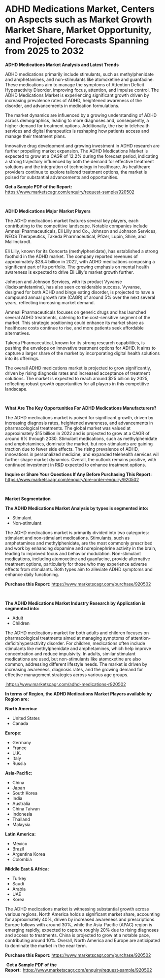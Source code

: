 <p><h1>ADHD Medications Market, Centers on Aspects such as Market Growth Market Share, Market Opportunity, and Projected Forecasts Spanning from 2025 to 2032</h1></p><p><strong>ADHD Medications Market Analysis and Latest Trends</strong></p>
<p><p>ADHD medications primarily include stimulants, such as methylphenidate and amphetamines, and non-stimulants like atomoxetine and guanfacine. These medications aim to manage the symptoms of Attention Deficit Hyperactivity Disorder, improving focus, attention, and impulse control. The ADHD Medications Market is experiencing significant growth driven by increasing prevalence rates of ADHD, heightened awareness of the disorder, and advancements in medication formulations. </p><p>The market dynamics are influenced by a growing understanding of ADHD across demographics, leading to more diagnoses and, consequently, a higher demand for treatment options. Additionally, the rise in telehealth services and digital therapeutics is reshaping how patients access and manage their treatment plans. </p><p>Innovative drug development and growing investment in ADHD research are further propelling market expansion. The ADHD Medications Market is expected to grow at a CAGR of 12.2% during the forecast period, indicating a strong trajectory influenced by both the demand for effective treatment solutions and the integration of technology in healthcare. As healthcare providers continue to explore tailored treatment options, the market is poised for substantial advancements and opportunities.</p></p>
<p><strong>Get a Sample PDF of the Report:&nbsp;</strong> <a href="https://www.marketscagr.com/enquiry/request-sample/920502?utm_campaign=1097&utm_medium=2&utm_source=Github&utm_content=ia&utm_term=16042025&utm_id=adhd-medications">https://www.marketscagr.com/enquiry/request-sample/920502</a></p>
<p>&nbsp;</p>
<p><strong>ADHD Medications Major Market Players</strong></p>
<p><p>The ADHD medications market features several key players, each contributing to the competitive landscape. Notable companies include Amneal Pharmaceuticals, Eli Lilly and Co., Johnson and Johnson Services, NEOS Therapeutics, Takeda Pharmaceutical, Pfizer, Lupin, Shire, and Mallinckrodt. </p><p>Eli Lilly, known for its Concerta (methylphenidate), has established a strong foothold in the ADHD market. The company reported revenues of approximately $28.4 billion in 2022, with ADHD medications composing a significant part of its portfolio. The growing emphasis on mental health awareness is expected to drive Eli Lilly's market growth further.</p><p>Johnson and Johnson Services, with its product Vyvanse (lisdexamfetamine), has also seen considerable success. Vyvanse, designed for both ADHD and binge eating disorder, is projected to have a compound annual growth rate (CAGR) of around 5% over the next several years, reflecting increasing market demand.</p><p>Amneal Pharmaceuticals focuses on generic drugs and has launched several ADHD treatments, catering to the cost-sensitive segment of the market. This strategic positioning could enhance its market share as healthcare costs continue to rise, and more patients seek affordable alternatives.</p><p>Takeda Pharmaceutical, known for its strong research capabilities, is pushing the envelope on innovative treatment options for ADHD. It aims to capture a larger share of the market by incorporating digital health solutions into its offerings.</p><p>The overall ADHD medications market is projected to grow significantly, driven by rising diagnosis rates and increased acceptance of treatment solutions. The market is expected to reach around $25 billion by 2025, reflecting robust growth opportunities for all players in this competitive landscape.</p></p>
<p>&nbsp;</p>
<p><strong>What Are The Key Opportunities For ADHD Medications Manufacturers?</strong></p>
<p><p>The ADHD medications market is poised for significant growth, driven by increasing diagnosis rates, heightened awareness, and advancements in pharmacological treatments. The global market was valued at approximately $15 billion in 2022 and is projected to grow at a CAGR of around 6% through 2030. Stimulant medications, such as methylphenidate and amphetamines, dominate the market, but non-stimulants are gaining traction due to fewer side effects. The rising prevalence of ADHD, innovations in personalized medicine, and expanded telehealth services will further shape market dynamics. Overall, the outlook remains positive, with continued investment in R&D expected to enhance treatment options.</p></p>
<p><strong>Inquire or Share Your Questions If Any Before Purchasing This Report:</strong> <a href="https://www.marketscagr.com/enquiry/pre-order-enquiry/920502?utm_campaign=1097&utm_medium=2&utm_source=Github&utm_content=ia&utm_term=16042025&utm_id=adhd-medications">https://www.marketscagr.com/enquiry/pre-order-enquiry/920502</a></p>
<p>&nbsp;</p>
<p><strong>Market Segmentation</strong></p>
<p><strong>The ADHD Medications Market Analysis by types is segmented into:</strong></p>
<p><ul><li>Stimulant</li><li>Non-stimulant</li></ul></p>
<p><p>The ADHD medications market is primarily divided into two categories: stimulant and non-stimulant medications. Stimulants, such as amphetamines and methylphenidate, are the most commonly prescribed and work by enhancing dopamine and norepinephrine activity in the brain, leading to improved focus and behavior modulation. Non-stimulant medications, including atomoxetine and guanfacine, provide alternative treatment options, particularly for those who may experience adverse effects from stimulants. Both types aim to alleviate ADHD symptoms and enhance daily functioning.</p></p>
<p><strong>Purchase this Report:&nbsp;</strong><a href="https://www.marketscagr.com/purchase/920502?utm_campaign=1097&utm_medium=2&utm_source=Github&utm_content=ia&utm_term=16042025&utm_id=adhd-medications">https://www.marketscagr.com/purchase/920502</a></p>
<p>&nbsp;</p>
<p><strong>The ADHD Medications Market Industry Research by Application is segmented into:</strong></p>
<p><ul><li>Adult</li><li>Children</li></ul></p>
<p><p>The ADHD medications market for both adults and children focuses on pharmacological treatments aimed at managing symptoms of attention-deficit/hyperactivity disorder. For children, medications often include stimulants like methylphenidate and amphetamines, which help improve concentration and reduce impulsivity. In adults, similar stimulant medications are used, but non-stimulants like atomoxetine are also common, addressing different lifestyle needs. The market is driven by increasing awareness, diagnosis rates, and the growing demand for effective management strategies across various age groups.</p></p>
<p><a href="https://www.marketscagr.com/adhd-medications-r920502?utm_campaign=1097&utm_medium=2&utm_source=Github&utm_content=ia&utm_term=16042025&utm_id=adhd-medications">&nbsp;https://www.marketscagr.com/adhd-medications-r920502</a></p>
<p><strong>In terms of Region, the ADHD Medications Market Players available by Region are:</strong></p>
<p>
    <p> <strong> North America: </strong>
        <ul>
            <li>United States</li>
            <li>Canada</li>
        </ul>
        </p> 
    <p> <strong> Europe: </strong>
        <ul>
            <li>Germany</li>
            <li>France</li>
            <li>U.K.</li>
            <li>Italy</li>
            <li>Russia</li>
        </ul>
        </p> 
    <p> <strong> Asia-Pacific: </strong>
        <ul>
            <li>China</li>
            <li>Japan</li>
            <li>South Korea</li>
            <li>India</li>
            <li>Australia</li>
            <li>China Taiwan</li>
            <li>Indonesia</li>
            <li>Thailand</li>
            <li>Malaysia</li>
        </ul>
        </p> 
    <p> <strong> Latin America: </strong>
        <ul>
            <li>Mexico</li>
            <li>Brazil</li>
            <li>Argentina Korea</li>
            <li>Colombia</li>
        </ul>
        </p> 
    <p> <strong> Middle East & Africa: </strong>
        <ul>
            <li>Turkey</li>
            <li>Saudi</li>
            <li>Arabia</li>
            <li>UAE</li>
            <li>Korea</li>
        </ul>
    </p>
    </p>
<p><p>The ADHD medications market is witnessing substantial growth across various regions. North America holds a significant market share, accounting for approximately 40%, driven by increased awareness and prescriptions. Europe follows with around 30%, while the Asia-Pacific (APAC) region is emerging rapidly, expected to capture roughly 20% due to rising diagnoses and access to treatments. China is projected to grow at a notable pace, contributing around 10%. Overall, North America and Europe are anticipated to dominate the market in the near term.</p></p>
<p><strong>Purchase this Report: </strong><a href="https://www.marketscagr.com/purchase/920502?utm_campaign=1097&utm_medium=2&utm_source=Github&utm_content=ia&utm_term=16042025&utm_id=adhd-medications">https://www.marketscagr.com/purchase/920502</a></p>
<p>&nbsp;<strong>Get a Sample PDF of the Report:&nbsp;&nbsp;</strong><a href="https://www.marketscagr.com/enquiry/request-sample/920502?utm_campaign=1097&utm_medium=2&utm_source=Github&utm_content=ia&utm_term=16042025&utm_id=adhd-medications">https://www.marketscagr.com/enquiry/request-sample/920502</a></p>
<p><strong></strong></p>
<p><p></p><p></p><p></p></p>